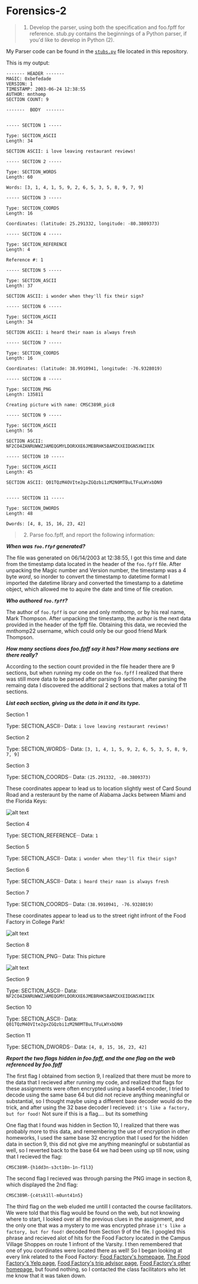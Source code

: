 # Forensics-2

> 1. Develop the parser, using both the specification and foo.fpff for reference. stub.py contains the beginnings of a Python parser, if you'd like to develop in Python (2).

My Parser code can be found in the [```stubs.py```](https://github.com/yreiss1/Forensics-2/blob/master/stub.py) file located in this repository.

This is my output:
```
------- HEADER -------
MAGIC: 0xbefedade
VERSION: 1
TIMESTAMP: 2003-06-24 12:38:55
AUTHOR: mnthomp
SECTION COUNT: 9

-------  BODY  -------


----- SECTION 1 -----

Type: SECTION_ASCII
Length: 34

SECTION ASCII: i love leaving restaurant reviews!

----- SECTION 2 -----

Type: SECTION_WORDS
Length: 60

Words: [3, 1, 4, 1, 5, 9, 2, 6, 5, 3, 5, 8, 9, 7, 9]

----- SECTION 3 -----

Type: SECTION_COORDS
Length: 16

Coordinates: (latitude: 25.291332, longitude: -80.3809373)

----- SECTION 4 -----

Type: SECTION_REFERENCE
Length: 4

Reference #: 1

----- SECTION 5 -----

Type: SECTION_ASCII
Length: 37

SECTION ASCII: i wonder when they'll fix their sign?

----- SECTION 6 -----

Type: SECTION_ASCII
Length: 34

SECTION ASCII: i heard their naan is always fresh

----- SECTION 7 -----

Type: SECTION_COORDS
Length: 16

Coordinates: (latitude: 38.9910941, longitude: -76.9328019)

----- SECTION 8 -----

Type: SECTION_PNG
Length: 135811

Creating picture with name: CMSC389R_pic8

----- SECTION 9 -----

Type: SECTION_ASCII
Length: 56

SECTION ASCII: NF2CO4ZANRUWWZJAMEQGMYLDORXXE6JMEBRHK5BAMZXXEIDGN5XWIIIK

----- SECTION 10 -----

Type: SECTION_ASCII
Length: 45

SECTION ASCII: Q01TQzM4OVIte2gxZGQzbi1zM2N0MTBuLTFuLWYxbDN9


----- SECTION 11 -----

Type: SECTION_DWORDS
Length: 48

Dwords: [4, 8, 15, 16, 23, 42]
```

> 2. Parse foo.fpff, and report the following information:

**_When was ```foo.ffpf``` generated?_**

The file was generated on 06/14/2003 at 12:38:55, I got this time and date from the timestamp data located in the header of the ```foo.fpff``` file. After unpacking the Magic number and Version number, the timestamp was a 4 byte _word_, so inorder to convert the timestamp to datetime format I imported the datetime library and converted the timestamp to a datetime object, which allowed me to aquire the date and time of file creation.


**_Who authored ```foo.fpff```?_**

The author of ```foo.fpff``` is our one and only mnthomp, or by his real name, Mark Thompson. After unpacking the timestamp, the author is the next data provided in the header of the fpff file. Obtaining this data, we recevied the mnthomp22 username, which could only be our good friend Mark Thompson.

**_How many sections does foo.fpff say it has? How many sections are there really?_**

According to the section count provided in the file header there are 9 sections, but when running my code on the ```foo.fpff``` I realized that there was still more data to be parsed after parsing 9 sections, after parsing the remaing data I discovered the additional 2 sections that makes a total of 11 sections.

**_List each section, giving us the data in it and its type._**

Section 1

Type: SECTION_ASCII⋅⋅
Data: ```i love leaving restaurant reviews!```

Section 2

Type: SECTION_WORDS⋅⋅
Data: ```[3, 1, 4, 1, 5, 9, 2, 6, 5, 3, 5, 8, 9, 7, 9]```

Section 3

Type: SECTION_COORDS⋅⋅
Data: ```(25.291332, -80.3809373)```

These coordinates appear to lead us to location slightly west of Card Sound Road and a resteraunt by the name of Alabama Jacks between Miami and the Florida Keys:

![alt text](https://github.com/yreiss1/Forensics-2/blob/master/location1.png)

Section 4

Type: SECTION_REFERENCE⋅⋅
Data: ```1```

Section 5

Type: SECTION_ASCII⋅⋅
Data: ```i wonder when they'll fix their sign?```

Section 6

Type: SECTION_ASCII⋅⋅
Data: ```i heard their naan is always fresh```

Section 7

Type: SECTION_COORDS⋅⋅
Data: ```(38.9910941, -76.9328019)```

These coordinates appear to lead us to the street right infront of the Food Factory in College Park!

![alt text](https://github.com/yreiss1/Forensics-2/blob/master/location2.png)

Section 8

Type: SECTION_PNG⋅⋅
Data: This picture

![alt text](https://github.com/yreiss1/Forensics-2/blob/master/CMSC389R_pic8.png)

Section 9

Type: SECTION_ASCII⋅⋅
Data: ```NF2CO4ZANRUWWZJAMEQGMYLDORXXE6JMEBRHK5BAMZXXEIDGN5XWIIIK```

Section 10

Type: SECTION_ASCII⋅⋅
Data: ```Q01TQzM4OVIte2gxZGQzbi1zM2N0MTBuLTFuLWYxbDN9```

Section 11

Type: SECTION_DWORDS⋅⋅
Data: ```[4, 8, 15, 16, 23, 42]```

**_Report the two flags hidden in foo.fpff, and the one flag on the web referenced by foo.fpff_**

The first flag I obtained from section 9, I realized that there must be more to the data that I recieved after running my code, and realized that flags for these assignments were often encrypted using a base64 encoder, I tried to decode using the same base 64 but did not recieve anything meaningful or substantial, so I thought maybe using a different base decoder would do the trick, and after using the 32 base decoder I recieved: ```it's like a factory, but for food!```
Not sure if this is a flag.... but its something


One flag that I found was hidden in Section 10, I realized that there was probably more to this data, and remembering the use of encryption in other homeworks, I used the same base 32 encryption that I used for the hidden data in section 9, this did not give me anything meaningful or substantial as well, so I reverted back to the base 64 we had been using up till now, using that I recieved the flag:

```CMSC389R-{h1dd3n-s3ct10n-1n-f1l3}```

The second flag I recieved was through parsing the PNG image in section 8, which displayed the 2nd flag: 

```CMSC389R-{c4tsk1ll-m0unt41n5}```

The third flag on the web eluded me untill I contacted the course facilitators. We were told that this flag would be found on the web, but not knowing where to start, I looked over all the previous clues in the assignment, and the only one that was a mystery to me was encrypted phrase ```it's like a factory, but for food!``` decoded from Section 9 of the file. I googled this phrase and recieved alot of hits for the Food Factory located in the Campus Village Shoppes on route 1 infront of the Varsity. I then remembered that one of you coordinates were located there as well! So I began looking at every link related to the Food Factory: [Food Factory's homepage](http://www.foodfactorybaltimore.com/), [The Food Factory's Yelp page](https://www.yelp.com/biz/food-factory-college-park-2), [Food Factory's trip advisor page](https://www.tripadvisor.com/Restaurant_Review-g41078-d546602-Reviews-Food_Factory_II-College_Park_Maryland.html), [Food Factory's other homepage](http://www.foodfactorycollegepark.com/), but found nothing, so I contacted the class facilitators who let me know that it was taken down. 

